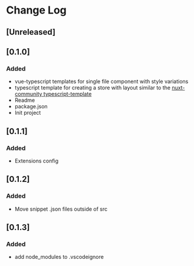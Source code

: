 # Change Log

## [Unreleased]

## [0.1.0]
### Added
- vue-typescript templates for single file component with style variations
- typescript template for creating a store with layout similar to the [nuxt-community typescript-template](https://github.com/nuxt-community/typescript-template)
- Readme
- package.json
- Init project

## [0.1.1]
### Added
- Extensions config

## [0.1.2]
### Added
- Move snippet .json files outside of src

## [0.1.3]
### Added
- add node_modules to .vscodeignore